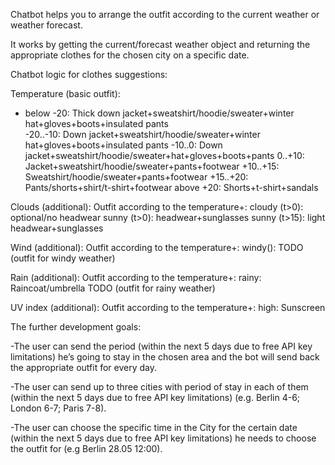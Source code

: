 Сhatbot helps you to arrange the outfit according to the current weather or weather forecast.

It works by getting the current/forecast weather object and returning the appropriate clothes for the chosen city on a specific date.

Chatbot logic for clothes suggestions:

Temperature (basic outfit):
<ul>
<li>below -20: Thick down jacket+sweatshirt/hoodie/sweater+winter hat+gloves+boots+insulated pants</li>
-20..-10: Down jacket+sweatshirt/hoodie/sweater+winter hat+gloves+boots+insulated pants
-10..0: Down jacket+sweatshirt/hoodie/sweater+hat+gloves+boots+pants
0..+10: Jacket+sweatshirt/hoodie/sweater+pants+footwear
+10..+15: Sweatshirt/hoodie/sweater+pants+footwear
+15..+20: Pants/shorts+shirt/t-shirt+footwear
above +20: Shorts+t-shirt+sandals
</ul>

Clouds (additional):
Outfit according to the temperature+:
cloudy (t>0): optional/no headwear
sunny (t>0): headwear+sunglasses
sunny (t>15): light headwear+sunglasses

Wind (additional):
Outfit according to the temperature+:
windy(): 
TODO (outfit for windy weather)

Rain (additional):
Outfit according to the temperature+:
rainy: Raincoat/umbrella
TODO (outfit for rainy weather)

UV index (additional):
Outfit according to the temperature+:
high: Sunscreen 

The further development goals:

-The user can send the period (within the next 5 days due to free API key limitations) he’s going to stay in the chosen area and the bot will send back the appropriate outfit for every day.

-The user can send up to three cities with period of stay in each of them (within the next 5 days due to free API key limitations) (e.g. Berlin 4-6; London 6-7; Paris 7-8).

-The user can choose the specific time in the City  for the certain date (within the next 5 days due to free API key limitations) he needs to choose the outfit for (e.g Berlin 28.05 12:00).


